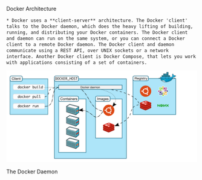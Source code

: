 Docker Architecture

    * Docker uses a **client-server** architecture. The Docker 'client' talks to the Docker daemon, which does the heavy lifting of building, running, and distributing your Docker containers. The Docker client and daemon can run on the same system, or you can connect a Docker client to a remote Docker daemon. The Docker client and daemon communicate using a REST API, over UNIX sockets or a network interface. Another Docker client is Docker Compose, that lets you work with applications consisting of a set of containers. 
![Preview](./architectureimage1.PNG)

The Docker Daemon


